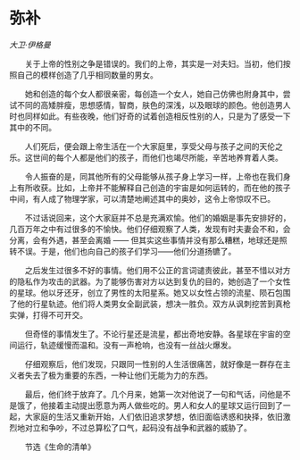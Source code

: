 # 弥补

*大卫·伊格曼*

　　关于上帝的性别之争是错误的。我们的上帝，其实是一对夫妇。当初，他们按照自己的模样创造了几乎相同数量的男女。

　　她和创造的每个女人都很亲密，每创造一个女人，她自己仿佛也附身其中，尝试不同的高矮胖瘦，思想感情，智商，肤色的深浅，以及眼球的颜色。他创造男人时也同样如此。有些夜晚，他们好奇的试着创造相反性别的人，只是为了感受一下其中的不同。

　　人们死后，便会跟上帝生活在一个大家庭里，享受父母与孩子之间的天伦之乐。这世间的每个人都是他们的孩子，而他们也竭尽所能，辛苦地养育着人类。

　　令人振奋的是，同其他所有的父母能够从孩子身上学习一样，上帝也在我们身上有所收获。比如，上帝并不能解释自己创造的宇宙是如何运转的，而在他的孩子中间，有人成了物理学家，可以清楚地阐述其中的奥妙，这令上帝惊叹不已。

　　不过话说回来，这个大家庭并不总是充满欢愉。他们的婚姻是事先安排好的，几百万年之中有过很多的不愉快。他们仔细观察了人类，发现有时夫妻会不和，会分离，会有外遇，甚至会离婚 —— 但其实这些事情并没有那么糟糕，地球还是照转不误。于是，他们也向自己的孩子们学习——他们分道扬镳了。

　　之后发生过很多不好的事情。他们用不公正的言词谴责彼此，甚至不惜以对方的隐私作为攻击的武器。为了能够伤害对方以达到复仇的目的，她创造了一个女性的星球。他以牙还牙，创立了男性的太阳星系。她又以女性占领的流星、陨石包围了他的行星轨迹。他们将人类男女全副武装，想决一胜负。双方从讽刺挖苦到真枪实弹，打得不可开交。

　　但奇怪的事情发生了。不论行星还是流星，都出奇地安静。各星球在宇宙的空间运行，轨迹缓慢而温和。没有一声枪响，也没有一丝战火爆发。

　　仔细观察后，他们发现，只跟同一性别的人生活很痛苦，就好像是一群存在主义者失去了极为重要的东西，一种让他们无能为力的东西。

　　最后，他们终于放弃了。几个月来，她第一次对他说了一句和气话，问他是不是饿了，他接着主动提出愿意为两人做些吃的。男人和女人的星球又运行回到了一起，大家庭的生活又重新开始，人们依旧追求梦想，依旧面临诱惑和抉择，依旧激烈地对立和争吵，不过总算松了口气，起码没有战争和武器的威胁了。

　　节选《生命的清单》